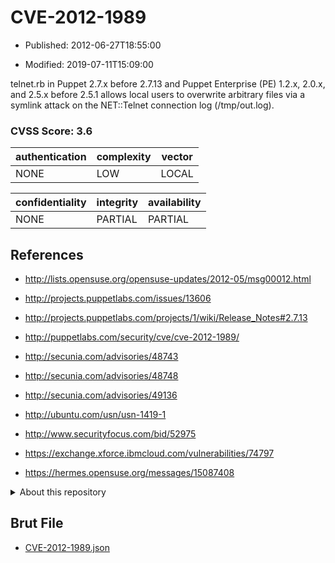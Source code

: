 # CVE-2012-1989

- Published: 2012-06-27T18:55:00

- Modified: 2019-07-11T15:09:00

telnet.rb in Puppet 2.7.x before 2.7.13 and Puppet Enterprise (PE) 1.2.x, 2.0.x, and 2.5.x before 2.5.1 allows local users to overwrite arbitrary files via a symlink attack on the NET::Telnet connection log (/tmp/out.log).

### CVSS Score: **3.6**

| authentication | complexity | vector |
| --- | --- | --- |
| NONE | LOW | LOCAL |

| confidentiality | integrity | availability |
| --- | --- | --- |
| NONE | PARTIAL | PARTIAL |

## References

* http://lists.opensuse.org/opensuse-updates/2012-05/msg00012.html

* http://projects.puppetlabs.com/issues/13606

* http://projects.puppetlabs.com/projects/1/wiki/Release_Notes#2.7.13

* http://puppetlabs.com/security/cve/cve-2012-1989/

* http://secunia.com/advisories/48743

* http://secunia.com/advisories/48748

* http://secunia.com/advisories/49136

* http://ubuntu.com/usn/usn-1419-1

* http://www.securityfocus.com/bid/52975

* https://exchange.xforce.ibmcloud.com/vulnerabilities/74797

* https://hermes.opensuse.org/messages/15087408

<details>
<summary>About this repository</summary> 

  This repository is part of the project [Live Hack CVE](https://github.com/Live-Hack-CVE). Main website can be found [www.live-hack.org](https://www.live-hack.org) 
  
  Made by [Sn0wAlice](https://github.com/Sn0wAlice) for the people that care about security and need to have a feed of the latest CVEs. Hope you enjoy it, don't forget to star the repo and follow me on [Twitter](https://twitter.com/Sn0wAlice) and [Github](https://github.com/Sn0wAlice). And that is my [personnal website](https://www.alice-snow.me/)

  - [Home Page](https://github.com/Live-Hack-CVE)
  - [Framework](https://github.com/Live-Hack-CVE/cve-framework)
  - [CVE database](https://github.com/Live-Hack-CVE/full_database)
  - [Changelog](https://github.com/Live-Hack-CVE/Changelog)
</details>

## Brut File

* [CVE-2012-1989.json](https://raw.githubusercontent.com/Live-Hack-CVE/full_database/main/cves/2012/CVE-2012-1989.json)

